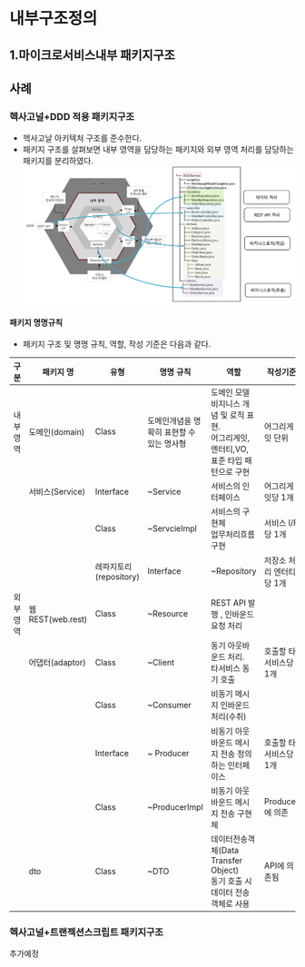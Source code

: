 # 내부구조정의
## 1.마이크로서비스내부 패키지구조
## 사례
### 헥사고널+DDD 적용 패키지구조
- 헥사고날 아키텍처 구조를 준수한다.
- 패키지 구조를 살펴보면 내부 영역을 담당하는 패키지와 외부 영역 처리를 담당하는 패키지를 분리하였다. 
![패키지](/img/package.png)  

#### 패키지 명명규칙
- 패키지 구조 및 명명 규칙, 역할, 작성 기준은 다음과 같다.

|구분|패키지 명|유형|명명 규칙|역할|작성기준|
|---|--|---|---|---|---|
|내부 영역|	도메인(domain)|Class|도메인개념을 명확히 표현할 수 있는 명사형	|도메인 모델 비지니스 개념 및 로직 표현.<br>어그리게잇,엔터티,VO, 표준 타입 패턴으로 구현|어그리게잇 단위|
|	|서비스(Service)|Interface|~Service|서비스의 인터페이스|어그리게잇당 1개|
|	|	|Class|~ServcieImpl|서비스의 구현체 <br>업무처리흐름 구현	|서비스 I/F당 1개|
| | |레파지토리(repository)|Interface|~Repository|저장소 처리	엔터티 당  1개|
|외부 영역|웹REST(web.rest)|Class|~Resource|REST API 발행 , 인바운드 요청 처리||
| |어댑터(adaptor)|Class|~Client|동기 아웃바운드 처리.<br>타서비스 동기 호출	|호출할 타 서비스당 1개|
| | |Class|~Consumer|비동기 메시지 인바운드 처리(수취)||	
| | |Interface|	~ Producer|	비동기 아웃바운드 메시지 전송 정의하는 인터페이스	|호출할 타 서비스당 1개|
|	|	|Class|	~ProducerImpl|비동기 아웃바운드 메시지 전송 구현체|Producer에 의존|
|	|dto|Class|~DTO|데이터전송객체(Data Transfer Object)<br>동기 호출 시 데이터 전송 객체로 사용	|API에 의존됨|




### 헥사고널+트랜젝션스크립트 패키지구조
추가예정
  
